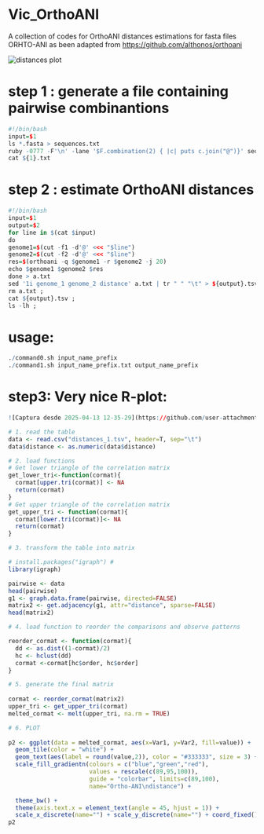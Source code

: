 # Vic_OrthoANI
A collection of codes for OrthoANI distances estimations for fasta files
ORHTO-ANI as been adapted from https://github.com/althonos/orthoani

![distances plot](https://github.com/user-attachments/assets/24995460-984e-4584-8e4c-b6ac3df79851)

# step 1 : generate a file containing pairwise combinantions
```r
#!/bin/bash
input=$1
ls *.fasta > sequences.txt
ruby -0777 -F'\n' -lane '$F.combination(2) { |c| puts c.join("@")}' sequences.txt > ${1}.txt
cat ${1}.txt
```
# step 2 : estimate OrthoANI distances 
```r
#!/bin/bash
input=$1
output=$2
for line in $(cat $input)
do
genome1=$(cut -f1 -d'@' <<< "$line")
genome2=$(cut -f2 -d'@' <<< "$line")
res=$(orthoani -q $genome1 -r $genome2 -j 20)
echo $genome1 $genome2 $res
done > a.txt
sed '1i genome_1 genome_2 distance' a.txt | tr " " "\t" > ${output}.tsv ;
rm a.txt ; 
cat ${output}.tsv ;
ls -lh ;
```
# usage: 
```r
./command0.sh input_name_prefix
./command1.sh input_name_prefix.txt output_name_prefix
```

# step3: Very nice R-plot:
```r
![Captura desde 2025-04-13 12-35-29](https://github.com/user-attachments/assets/050394f1-4340-4a12-8f30-9a4af47fd559)

# 1. read the table 
data <- read.csv("distances_1.tsv", header=T, sep="\t")
data$distance <- as.numeric(data$distance)

# 2. load functions 
# Get lower triangle of the correlation matrix
get_lower_tri<-function(cormat){
  cormat[upper.tri(cormat)] <- NA
  return(cormat)
}
# Get upper triangle of the correlation matrix
get_upper_tri <- function(cormat){
  cormat[lower.tri(cormat)]<- NA
  return(cormat)
}

# 3. transform the table into matrix 

# install.packages("igraph") #
library(igraph)

pairwise <- data
head(pairwise)
g1 <- graph.data.frame(pairwise, directed=FALSE)
matrix2 <- get.adjacency(g1, attr="distance", sparse=FALSE)
head(matrix2)

# 4. load function to reorder the comparisons and observe patterns 

reorder_cormat <- function(cormat){
  dd <- as.dist((1-cormat)/2)
  hc <- hclust(dd)
  cormat <-cormat[hc$order, hc$order]
}

# 5. generate the final matrix
 
cormat <- reorder_cormat(matrix2)
upper_tri <- get_upper_tri(cormat)
melted_cormat <- melt(upper_tri, na.rm = TRUE)

# 6. PLOT
 
p2 <- ggplot(data = melted_cormat, aes(x=Var1, y=Var2, fill=value)) + 
  geom_tile(color = "white") +
  geom_text(aes(label = round(value,2)), color = "#333333", size = 3) +
  scale_fill_gradientn(colours = c("blue","green","red"), 
                       values = rescale(c(89,95,100)),
                       guide = "colorbar", limits=c(89,100),
                       name="Ortho-ANI\ndistance") +

  theme_bw() +
  theme(axis.text.x = element_text(angle = 45, hjust = 1)) +
  scale_x_discrete(name="") + scale_y_discrete(name="") + coord_fixed() 
p2
```


